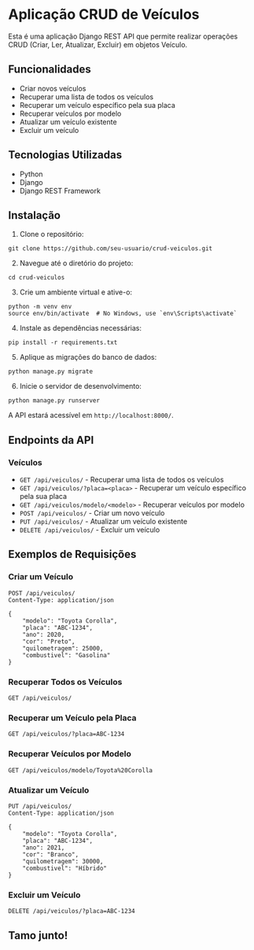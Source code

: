 # Aplicação CRUD de Veículos

Esta é uma aplicação Django REST API que permite realizar operações CRUD (Criar, Ler, Atualizar, Excluir) em objetos Veículo.

## Funcionalidades

- Criar novos veículos
- Recuperar uma lista de todos os veículos
- Recuperar um veículo específico pela sua placa
- Recuperar veículos por modelo
- Atualizar um veículo existente
- Excluir um veículo

## Tecnologias Utilizadas

- Python
- Django
- Django REST Framework

## Instalação

1. Clone o repositório:

```
git clone https://github.com/seu-usuario/crud-veiculos.git
```

2. Navegue até o diretório do projeto:

```
cd crud-veiculos
```

3. Crie um ambiente virtual e ative-o:

```
python -m venv env
source env/bin/activate  # No Windows, use `env\Scripts\activate`
```

4. Instale as dependências necessárias:

```
pip install -r requirements.txt
```

5. Aplique as migrações do banco de dados:

```
python manage.py migrate
```

6. Inicie o servidor de desenvolvimento:

```
python manage.py runserver
```

A API estará acessível em `http://localhost:8000/`.

## Endpoints da API

### Veículos

- `GET /api/veiculos/` - Recuperar uma lista de todos os veículos
- `GET /api/veiculos/?placa=<placa>` - Recuperar um veículo específico pela sua placa
- `GET /api/veiculos/modelo/<modelo>` - Recuperar veículos por modelo
- `POST /api/veiculos/` - Criar um novo veículo
- `PUT /api/veiculos/` - Atualizar um veículo existente
- `DELETE /api/veiculos/` - Excluir um veículo

## Exemplos de Requisições

### Criar um Veículo

```
POST /api/veiculos/
Content-Type: application/json

{
    "modelo": "Toyota Corolla",
    "placa": "ABC-1234",
    "ano": 2020,
    "cor": "Preto",
    "quilometragem": 25000,
    "combustivel": "Gasolina"
}
```

### Recuperar Todos os Veículos

```
GET /api/veiculos/
```

### Recuperar um Veículo pela Placa

```
GET /api/veiculos/?placa=ABC-1234
```

### Recuperar Veículos por Modelo

```
GET /api/veiculos/modelo/Toyota%20Corolla
```

### Atualizar um Veículo

```
PUT /api/veiculos/
Content-Type: application/json

{
    "modelo": "Toyota Corolla",
    "placa": "ABC-1234",
    "ano": 2021,
    "cor": "Branco",
    "quilometragem": 30000,
    "combustivel": "Híbrido"
}
```

### Excluir um Veículo

```
DELETE /api/veiculos/?placa=ABC-1234
```

## Tamo junto!
